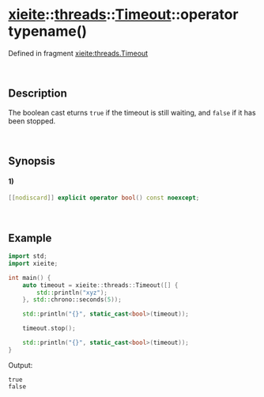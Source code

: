 # [xieite](../../../../../../xieite.md)\:\:[threads](../../../../../../threads.md)\:\:[Timeout](../../../../timeout.md)\:\:operator typename\(\)
Defined in fragment [xieite:threads.Timeout](../../../../../../../src/threads/timeout.cpp)

&nbsp;

## Description
The boolean cast eturns `true` if the timeout is still waiting, and `false` if it has been stopped.

&nbsp;

## Synopsis
#### 1)
```cpp
[[nodiscard]] explicit operator bool() const noexcept;
```

&nbsp;

## Example
```cpp
import std;
import xieite;

int main() {
    auto timeout = xieite::threads::Timeout([] {
        std::println("xyz");
    }, std::chrono::seconds(5));

    std::println("{}", static_cast<bool>(timeout));

    timeout.stop();

    std::println("{}", static_cast<bool>(timeout));
}
```
Output:
```
true
false
```
